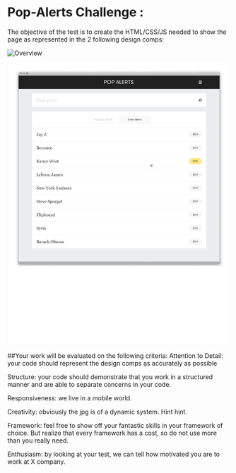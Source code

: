 # Pop-Alerts Challenge :

The objective of the test is to create the HTML/CSS/JS needed to show the page as represented in the 2 following design comps:

![Overview](https://github.com/talgoldfus/Pop-Alerts-Challenge/blob/master/challengeCopms/popalerts_0014_Dropdown.jpg)

![Overview](https://github.com/talgoldfus/Pop-Alerts-Challenge/blob/master/challengeCopms/popalerts_0011_Selection.jpg)


##Your work will be evaluated on the following criteria:
Attention to Detail: your code should represent the design comps as accurately as possible

Structure: your code should demonstrate that you work in a structured manner and are able to separate concerns in your code.

Responsiveness: we live in a mobile world.

Creativity: obviously the jpg is of a dynamic system. Hint hint.

Framework: feel free to show off your fantastic skills in your framework of choice. But realize that every framework has a cost, so do not use more than you really need.

Enthusiasm: by looking at your test, we can tell how motivated you are to work at X company.
